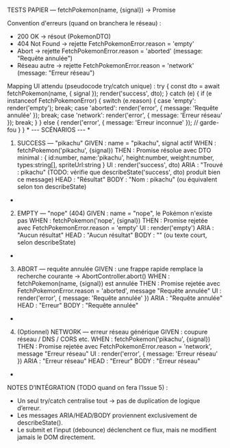 TESTS PAPIER — fetchPokemon(name, {signal}) → Promise<PokemonDTO>

Convention d'erreurs (quand on branchera le réseau) :
- 200 OK        → résout (PokemonDTO)
- 404 Not Found → rejette FetchPokemonError.reason = 'empty'
- Abort         → rejette FetchPokemonError.reason = 'aborted' (message: "Requête annulée")
- Réseau autre  → rejette FetchPokemonError.reason = 'network' (message: "Erreur réseau")

Mapping UI attendu (pseudocode try/catch unique) :
try {
  const dto = await fetchPokemon(name, { signal });
  render('success', dto);
} catch (e) {
  if (e instanceof FetchPokemonError) {
    switch (e.reason) {
      case 'empty':   render('empty'); break;
      case 'aborted': render('error', { message: 'Requête annulée' }); break;
      case 'network': render('error', { message: 'Erreur réseau' }); break;
    }
  } else {
    render('error', { message: 'Erreur inconnue' }); // garde-fou
  }
}
 *
--- SCÉNARIOS ---
 *
1) SUCCESS — "pikachu"
GIVEN  : name = "pikachu", signal actif
WHEN   : fetchPokemon('pikachu', {signal})
THEN   : Promise résolue avec DTO minimal :
         { id:number, name:'pikachu', height:number, weight:number, types:string[], spriteUrl:string }
UI     : render('success', dto)
ARIA   : "Trouvé : pikachu"  (TODO: vérifie que describeState('success', dto) produit bien ce message)
HEAD   : "Résultat"
BODY   : "Nom : pikachu" (ou équivalent selon ton describeState)
 *
2) EMPTY — "nope" (404)
GIVEN  : name = "nope", le Pokémon n'existe pas
WHEN   : fetchPokemon('nope', {signal})
THEN   : Promise rejetée avec FetchPokemonError.reason = 'empty'
UI     : render('empty')
ARIA   : "Aucun résultat"
HEAD   : "Aucun résultat"
BODY   : "" (ou texte court, selon describeState)
 *
3) ABORT — requête annulée
GIVEN  : une frappe rapide remplace la recherche courante → AbortController.abort()
WHEN   : fetchPokemon(name, {signal}) est annulée
THEN   : Promise rejetée avec FetchPokemonError.reason = 'aborted', message "Requête annulée"
UI     : render('error', { message: 'Requête annulée' })
ARIA   : "Requête annulée"
HEAD   : "Erreur"
BODY   : "Requête annulée"
 *
4) (Optionnel) NETWORK — erreur réseau générique
GIVEN  : coupure réseau / DNS / CORS etc.
WHEN   : fetchPokemon('pikachu', {signal})
THEN   : Promise rejetée avec FetchPokemonError.reason = 'network', message "Erreur réseau"
UI     : render('error', { message: 'Erreur réseau' })
ARIA   : "Erreur réseau"
HEAD   : "Erreur"
BODY   : "Erreur réseau"
 *
NOTES D’INTÉGRATION (TODO quand on fera l’Issue 5) :
- Un seul try/catch centralise tout → pas de duplication de logique d’erreur.
- Les messages ARIA/HEAD/BODY proviennent exclusivement de describeState().
- Le submit et l’input (debounce) déclenchent ce flux, mais ne modifient jamais le DOM directement.
